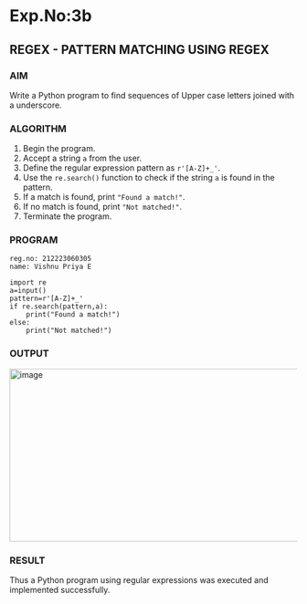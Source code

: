 # Exp.No:3b  
## REGEX - PATTERN MATCHING USING REGEX

### AIM  
Write a Python program to find sequences of Upper case letters joined with a underscore.

### ALGORITHM

1. Begin the program.  
2. Accept a string `a` from the user.  
3. Define the regular expression pattern as `r'[A-Z]+_'`.  
4. Use the `re.search()` function to check if the string `a` is found in the pattern.  
5. If a match is found, print `"Found a match!"`.  
6. If no match is found, print `"Not matched!"`.  
7. Terminate the program.

### PROGRAM
```
reg.no: 212223060305
name: Vishnu Priya E

import re
a=input()
pattern=r'[A-Z]+_'
if re.search(pattern,a):
    print("Found a match!")
else:
    print("Not matched!")
```
### OUTPUT
<img width="939" height="303" alt="image" src="https://github.com/user-attachments/assets/2ebb8e78-4248-4982-bd22-7e04ae7da9da" />

### RESULT
Thus a Python program using regular expressions was executed and implemented successfully.
